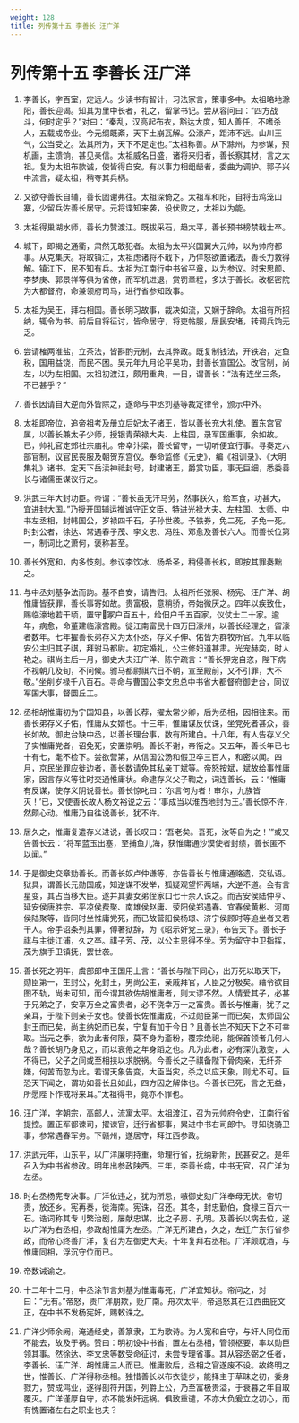 ```yaml
---
weight: 128
title: 列传第十五 李善长 汪广洋
---
```


# 列传第十五 李善长 汪广洋

1. <span id="列传第十五_李善长_汪广洋-1"></span>
李善长，字百室，定远人。少读书有智计，习法家言，策事多中。太祖略地滁阳，善长迎谒。知其为里中长者，礼之，留掌书记。尝从容问曰：“四方战斗，何时定乎？”对曰：“秦乱，汉高起布衣，豁达大度，知人善任，不嗜杀人，五载成帝业。今元纲既紊，天下土崩瓦解。公濠产，距沛不远。山川王气，公当受之。法其所为，天下不足定也。”太祖称善。从下滁州，为参谋，预机画，主馈饷，甚见亲信。太祖威名日盛，诸将来归者，善长察其材，言之太祖。复为太祖布款诚，使皆得自安。有以事力相龃龉者，委曲为调护。郭子兴中流言，疑太祖，稍夺其兵柄。

2. <span id="列传第十五_李善长_汪广洋-2"></span>
又欲夺善长自辅，善长固谢弗往。太祖深倚之。太祖军和阳，自将击鸡笼山寨，少留兵佐善长居守。元将谍知来袭，设伏败之，太祖以为能。

3. <span id="列传第十五_李善长_汪广洋-3"></span>
太祖得巢湖水师，善长力赞渡江。既拔采石，趋太平，善长预书榜禁戢士卒。

4. <span id="列传第十五_李善长_汪广洋-4"></span>
城下，即揭之通衢，肃然无敢犯者。太祖为太平兴国翼大元帅，以为帅府都事。从克集庆。将取镇江，太祖虑诸将不戢下，乃佯怒欲置诸法，善长力救得解。镇江下，民不知有兵。太祖为江南行中书省平章，以为参议。时宋思颜、李梦庚、郭景祥等俱为省僚，而军机进退，赏罚章程，多决于善长。改枢密院为大都督府，命兼领府司马，进行省参知政事。

5. <span id="列传第十五_李善长_汪广洋-5"></span>
太祖为吴王，拜右相国。善长明习故事，裁决如流，又娴于辞命。太祖有所招纳，辄令为书。前后自将征讨，皆命居守，将吏帖服，居民安堵，转调兵饷无乏。

6. <span id="列传第十五_李善长_汪广洋-6"></span>
尝请榷两淮盐，立茶法，皆斟酌元制，去其弊政。既复制钱法，开铁冶，定鱼税，国用益饶，而民不困。吴元年九月论平吴功，封善长宣国公。改官制，尚左，以为左相国。太祖初渡江，颇用重典，一日，谓善长：“法有连坐三条，不已甚乎？”

7. <span id="列传第十五_李善长_汪广洋-7"></span>
善长因请自大逆而外皆除之，遂命与中丞刘基等裁定律令，颁示中外。

8. <span id="列传第十五_李善长_汪广洋-8"></span>
太祖即帝位，追帝祖考及册立后妃太子诸王，皆以善长充大礼使。置东宫官属，以善长兼太子少师，授银青荣禄大夫、上柱国，录军国重事，余如故。已，帅礼官定郊社宗庙礼。帝幸汴梁，善长留守，一切听便宜行事。寻奏定六部官制，议官民丧服及朝贺东宫仪。奉命监修《元史》，编《祖训录》、《大明集礼》诸书。定天下岳渎神祗封号，封建诸王，爵赏功臣，事无巨细，悉委善长与诸儒臣谋议行之。

9. <span id="列传第十五_李善长_汪广洋-9"></span>
洪武三年大封功臣。帝谓：“善长虽无汗马劳，然事朕久，给军食，功甚大，宜进封大国。”乃授开国辅运推诚守正文臣、特进光禄大夫、左柱国、太师、中书左丞相，封韩国公，岁禄四千石，子孙世袭。予铁券，免二死，子免一死。时封公者，徐达、常遇春子茂、李文忠、冯胜、邓愈及善长六人。而善长位第一，制词比之萧何，褒称甚至。

10. <span id="列传第十五_李善长_汪广洋-10"></span>
善长外宽和，内多忮刻。参议李饮冰、杨希圣，稍侵善长权，即按其罪奏黜之。

11. <span id="列传第十五_李善长_汪广洋-11"></span>
与中丞刘基争法而訽。基不自安，请告归。太祖所任张昶、杨宪、汪广洋、胡惟庸皆获罪，善长事寄如故。贵富极，意稍骄，帝始微厌之。四年以疾致仕，赐临濠地若干顷，置守冢户百五十，给佃户千五百家，仪仗士二十家。逾年，病愈，命董建临濠宫殿。徙江南富民十四万田濠州，以善长经理之，留濠者数年。七年擢善长弟存义为太仆丞，存义子伸、佑皆为群牧所官。九年以临安公主归其子祺，拜驸马都尉。初定婚礼，公主修妇道甚肃。光宠赫奕，时人艳之。祺尚主后一月，御史大夫汪广洋、陈宁疏言：“善长狎宠自恣，陛下病不视朝几及旬，不问候。驸马都尉祺六日不朝，宣至殿前，又不引罪，大不敬。”坐削岁禄千八百石。寻命与曹国公李文忠总中书省大都督府御史台，同议军国大事，督圜丘工。

12. <span id="列传第十五_李善长_汪广洋-12"></span>
丞相胡惟庸初为宁国知县，以善长荐，擢太常少卿，后为丞相，因相往来。而善长弟存义子佑，惟庸从女婿也。十三年，惟庸谋反伏诛，坐党死者甚众，善长如故。御史台缺中丞，以善长理台事，数有所建白。十八年，有人告存义父子实惟庸党者，诏免死，安置崇明。善长不谢，帝衔之。又五年，善长年已七十有七，耄不检下。尝欲营第，从信国公汤和假卫卒三百人，和密以闻。四月，京民坐罪应徙边者，善长数请免其私亲丁斌等。帝怒按斌，斌故给事惟庸家，因言存义等往时交通惟庸状。命逮存义父子鞫之，词连善长，云：“惟庸有反谋，使存义阴说善长。善长惊叱曰：‘尔言何为者！审尔，九族皆灭！’已，又使善长故人杨文裕说之云：‘事成当以淮西地封为王。’善长惊不许，然颇心动。惟庸乃自往说善长，犹不许。

13. <span id="列传第十五_李善长_汪广洋-13"></span>
居久之，惟庸复遣存义进说，善长叹曰：‘吾老矣。吾死，汝等自为之！’”或又告善长云：“将军蓝玉出塞，至捕鱼儿海，获惟庸通沙漠使者封绩，善长匿不以闻。”

14. <span id="列传第十五_李善长_汪广洋-14"></span>
于是御史交章劾善长。而善长奴卢仲谦等，亦告善长与惟庸通赂遗，交私语。狱具，谓善长元勋国戚，知逆谋不发举，狐疑观望怀两端，大逆不道。会有言星变，其占当移大臣。遂并其妻女弟侄家口七十余人诛之。而吉安侯陆仲亨、延安侯唐胜宗、平凉侯费聚、南雄侯赵庸、荥阳侯郑遇春、宜春侯黄彬、河南侯陆聚等，皆同时坐惟庸党死，而已故营阳侯杨璟、济宁侯顾时等追坐者又若干人。帝手诏条列其罪，傅著狱辞，为《昭示奸党三录》，布告天下。善长子祺与主徙江浦，久之卒。祺子芳、茂，以公主恩得不坐。芳为留守中卫指挥，茂为旗手卫镇抚，罢世袭。

15. <span id="列传第十五_李善长_汪广洋-15"></span>
善长死之明年，虞部郎中王国用上言：“善长与陛下同心，出万死以取天下，勋臣第一，生封公，死封王，男尚公主，亲戚拜官，人臣之分极矣。藉令欲自图不轨，尚未可知，而今谓其欲佐胡惟庸者，则大谬不然。人情爱其子，必甚于兄弟之子，安享万全之富贵者，必不侥幸万一之富贵。善长与惟庸，犹子之亲耳，于陛下则亲子女也。使善长佐惟庸成，不过勋臣第一而已矣，太师国公封王而已矣，尚主纳妃而已矣，宁复有加于今日？且善长岂不知天下之不可幸取。当元之季，欲为此者何限，莫不身为齑粉，覆宗绝祀，能保首领者几何人哉？善长胡乃身见之，而以衰倦之年身蹈之也。凡为此者，必有深仇激变，大不得已，父子之间或至相挟以求脱祸。今善长之子祺备陛下骨肉亲，无纤芥嫌，何苦而忽为此。若谓天象告变，大臣当灾，杀之以应天象，则尤不可。臣恐天下闻之，谓功如善长且如此，四方因之解体也。今善长已死，言之无益，所愿陛下作戒将来耳。”太祖得书，竟亦不罪也。

16. <span id="列传第十五_李善长_汪广洋-16"></span>
汪广洋，字朝宗，高邮人，流寓太平。太祖渡江，召为元帅府令史，江南行省提控。置正军都谏司，擢谏官，迁行省都事，累进中书右司郎中。寻知骁骑卫事，参常遇春军务。下赣州，遂居守，拜江西参政。

17. <span id="列传第十五_李善长_汪广洋-17"></span>
洪武元年，山东平，以广洋廉明持重，命理行省，抚纳新附，民甚安之。是年召入为中书省参政。明年出参政陕西。三年，李善长病，中书无官，召广洋为左丞。

18. <span id="列传第十五_李善长_汪广洋-18"></span>
时右丞杨宪专决事。广洋依违之，犹为所忌，嗾御史劾广洋奉母无状。帝切责，放还乡。宪再奏，徙海南。宪诛，召还。其冬，封忠勤伯，食禄三百六十石。诰词称其专刂繁治剧，屡献忠谋，比之子房、孔明。及善长以病去位，遂以广洋为右丞相，参政胡惟庸为左丞。广洋无所建白，久之，左迁广东行省参政，而帝心终善广洋，复召为左御史大夫。十年复拜右丞相。广洋颇耽酒，与惟庸同相，浮沉守位而已。

19. <span id="列传第十五_李善长_汪广洋-19"></span>
帝数诫谕之。

20. <span id="列传第十五_李善长_汪广洋-20"></span>
十二年十二月，中丞涂节言刘基为惟庸毒死，广洋宜知状。帝问之，对曰：“无有。”帝怒，责广洋朋欺，贬广南。舟次太平，帝追怒其在江西曲庇文正，在中书不发杨宪奸，赐敕诛之。

21. <span id="列传第十五_李善长_汪广洋-21"></span>
广洋少师余阙，淹通经史，善篆隶，工为歌诗。为人宽和自守，与奸人同位而不能去，故及于祸。赞曰：明初设中书省，置左右丞相，管领枢要，率以勋臣领其事。然徐达、李文忠等数受命征讨，未尝专理省事。其从容丞弼之任者，李善长、汪广洋、胡惟庸三人而已。惟庸败后，丞相之官遂废不设。故终明之世，惟善长、广洋得称丞相。独惜善长以布衣徒步，能择主于草昧之初，委身戮力，赞成鸿业，遂得剖符开国，列爵上公，乃至富极贵溢，于衰暮之年自取覆灭。广洋谨厚自守，亦不能发奸远祸。俱致重谴，不亦大负爰立之初心，而有愧置诸左右之职业也夫？
